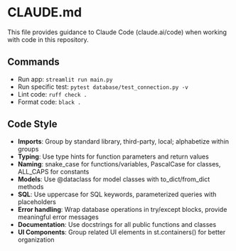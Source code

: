 # CLAUDE.md

This file provides guidance to Claude Code (claude.ai/code) when working with code in this repository.

## Commands

- Run app: `streamlit run main.py`
- Run specific test: `pytest database/test_connection.py -v`
- Lint code: `ruff check .`
- Format code: `black .`

## Code Style

- **Imports**: Group by standard library, third-party, local; alphabetize within groups
- **Typing**: Use type hints for function parameters and return values
- **Naming**: snake_case for functions/variables, PascalCase for classes, ALL_CAPS for constants
- **Models**: Use @dataclass for model classes with to_dict/from_dict methods
- **SQL**: Use uppercase for SQL keywords, parameterized queries with placeholders
- **Error handling**: Wrap database operations in try/except blocks, provide meaningful error messages
- **Documentation**: Use docstrings for all public functions and classes
- **UI Components**: Group related UI elements in st.containers() for better organization